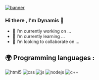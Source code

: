 [![banner](https://lh3.googleusercontent.com/proxy/dMUQTSx6YUVU2fOB22SAg5Jklh-U3tgRsvyiIuiaVuCfnRPlq6KEDWWg9NHzuFDCr_grll_pC_0pwUghhjRW4m5hydrOUD0WEnVMjv0mNpc)](https://discord.gg/UKwa3VXezU)
### Hi there , I'm Dynamis 🎇

- 🔭 I’m currently working on ...
- 🌱 I’m currently learning ...
- 👯 I’m looking to collaborate on ...

## 🌍 Programming languages :
<p>
  <img alt="html5" src="https://img.shields.io/badge/-HTML5-E34F26?style=flat-square&logo=html5&logoColor=white" />
  <img alt="css" src="https://img.shields.io/badge/-CSS-00A6FF?style=flat-square&logo=css3&logoColor=white" />
  <img alt="js" src="https://img.shields.io/badge/-Javascript-FFEE00?style=flat-square&logo=javascript&logoColor=black" />
  <img alt="nodejs" src="https://img.shields.io/badge/-NodeJS-43853D?style=flat-square&logo=Node.js&logoColor=white" />
  <img alt="c++" src="https://img.shields.io/badge/-C++-21B500?style=flat-square&logo=C++&logoColor=white" />
  
</p>
